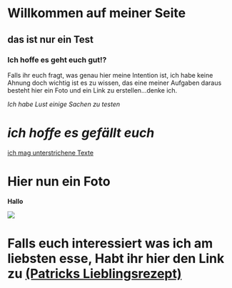 # Willkommen auf meiner Seite
## das ist nur ein Test
### Ich hoffe es geht euch gut!?

Falls ihr euch fragt, was genau hier meine Intention ist, ich habe keine Ahnung doch wichtig ist es zu wissen, das eine meiner Aufgaben daraus besteht hier ein Foto und ein Link zu erstellen...denke ich.

*Ich habe Lust einige Sachen zu testen*
# _ich hoffe es gefällt euch_

<u>ich mag unterstrichene Texte</u>

# Hier nun ein Foto

<b> Hallo</b>

<img src="https://user.myownmusic.de/artist_pics/109780.jpg">
															 
# Falls euch interessiert was ich am liebsten esse, Habt ihr hier den Link zu [(Patricks Lieblingsrezept)](https://www.chefkoch.de/rezepte/689991171467187/Huehnerfrikassee.html)
                                                             
                                                        
